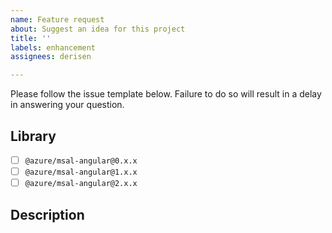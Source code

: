 ```yaml
---
name: Feature request
about: Suggest an idea for this project
title: ''
labels: enhancement
assignees: derisen

---
```


Please follow the issue template below. Failure to do so will result in a delay in answering your question.

## Library

- [ ] `@azure/msal-angular@0.x.x`
- [ ] `@azure/msal-angular@1.x.x`
- [ ] `@azure/msal-angular@2.x.x`

## Description
